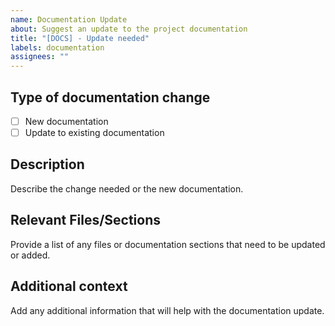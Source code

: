 ```yaml
---
name: Documentation Update
about: Suggest an update to the project documentation
title: "[DOCS] - Update needed"
labels: documentation
assignees: ""
---
```


## Type of documentation change

- [ ] New documentation
- [ ] Update to existing documentation

## Description

Describe the change needed or the new documentation.

## Relevant Files/Sections

Provide a list of any files or documentation sections that need to be updated or added.

## Additional context

Add any additional information that will help with the documentation update.

